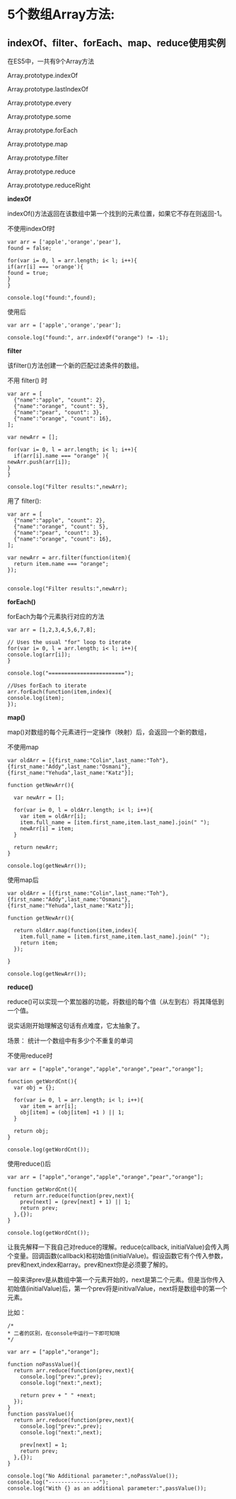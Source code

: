 # 5个数组Array方法:

## indexOf、filter、forEach、map、reduce使用实例

在ES5中，一共有9个Array方法

Array.prototype.indexOf

Array.prototype.lastIndexOf

Array.prototype.every

Array.prototype.some

Array.prototype.forEach

Array.prototype.map

Array.prototype.filter

Array.prototype.reduce

Array.prototype.reduceRight

**indexOf**

indexOf\(\)方法返回在该数组中第一个找到的元素位置，如果它不存在则返回-1。

不使用indexOf时

```
var arr = ['apple','orange','pear'],
found = false;

for(var i= 0, l = arr.length; i< l; i++){
if(arr[i] === 'orange'){
found = true;
}
}

console.log("found:",found);
```

使用后

```
var arr = ['apple','orange','pear'];

console.log("found:", arr.indexOf("orange") != -1);
```

**filter**

该filter\(\)方法创建一个新的匹配过滤条件的数组。

不用 filter\(\) 时

```
var arr = [
  {"name":"apple", "count": 2},
  {"name":"orange", "count": 5},
  {"name":"pear", "count": 3},
  {"name":"orange", "count": 16},
];

var newArr = [];

for(var i= 0, l = arr.length; i< l; i++){
  if(arr[i].name === "orange" ){
newArr.push(arr[i]);
}
}

console.log("Filter results:",newArr);
```

用了 filter\(\):

```
var arr = [
  {"name":"apple", "count": 2},
  {"name":"orange", "count": 5},
  {"name":"pear", "count": 3},
  {"name":"orange", "count": 16},
];

var newArr = arr.filter(function(item){
  return item.name === "orange";
});


console.log("Filter results:",newArr);
```

**forEach\(\)**

forEach为每个元素执行对应的方法

```
var arr = [1,2,3,4,5,6,7,8];

// Uses the usual "for" loop to iterate
for(var i= 0, l = arr.length; i< l; i++){
console.log(arr[i]);
}

console.log("========================");

//Uses forEach to iterate
arr.forEach(function(item,index){
console.log(item);
});
```

**map\(\)**

map\(\)对数组的每个元素进行一定操作（映射）后，会返回一个新的数组，

不使用map

```
var oldArr = [{first_name:"Colin",last_name:"Toh"},{first_name:"Addy",last_name:"Osmani"},{first_name:"Yehuda",last_name:"Katz"}];

function getNewArr(){

  var newArr = [];

  for(var i= 0, l = oldArr.length; i< l; i++){
    var item = oldArr[i];
    item.full_name = [item.first_name,item.last_name].join(" ");
    newArr[i] = item;
  }

  return newArr;
}

console.log(getNewArr());
```

使用map后

```
var oldArr = [{first_name:"Colin",last_name:"Toh"},{first_name:"Addy",last_name:"Osmani"},{first_name:"Yehuda",last_name:"Katz"}];

function getNewArr(){

  return oldArr.map(function(item,index){
    item.full_name = [item.first_name,item.last_name].join(" ");
    return item;
  });

}

console.log(getNewArr());
```

**reduce\(\)**

reduce\(\)可以实现一个累加器的功能，将数组的每个值（从左到右）将其降低到一个值。

说实话刚开始理解这句话有点难度，它太抽象了。

场景： 统计一个数组中有多少个不重复的单词

不使用reduce时

```
var arr = ["apple","orange","apple","orange","pear","orange"];

function getWordCnt(){
  var obj = {};

  for(var i= 0, l = arr.length; i< l; i++){
    var item = arr[i];
    obj[item] = (obj[item] +1 ) || 1;
  }

  return obj;
}

console.log(getWordCnt());
```

使用reduce\(\)后

```
var arr = ["apple","orange","apple","orange","pear","orange"];

function getWordCnt(){
  return arr.reduce(function(prev,next){
    prev[next] = (prev[next] + 1) || 1;
    return prev;
  },{});
}

console.log(getWordCnt());
```

让我先解释一下我自己对reduce的理解。reduce\(callback, initialValue\)会传入两个变量。回调函数\(callback\)和初始值\(initialValue\)。假设函数它有个传入参数，prev和next,index和array。prev和next你是必须要了解的。

一般来讲prev是从数组中第一个元素开始的，next是第二个元素。但是当你传入初始值\(initialValue\)后，第一个prev将是initivalValue，next将是数组中的第一个元素。

比如：

```
/*
* 二者的区别，在console中运行一下即可知晓
*/

var arr = ["apple","orange"];

function noPassValue(){
  return arr.reduce(function(prev,next){
    console.log("prev:",prev);
    console.log("next:",next);

    return prev + " " +next;
  });
}
function passValue(){
  return arr.reduce(function(prev,next){
    console.log("prev:",prev);
    console.log("next:",next);

    prev[next] = 1;
    return prev;
  },{});
}

console.log("No Additional parameter:",noPassValue());
console.log("----------------");
console.log("With {} as an additional parameter:",passValue());
```



